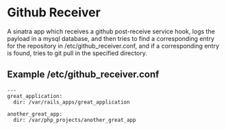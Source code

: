 # Github Receiver

A sinatra app which receives a github post-receive service hook, logs the payload in a mysql database, and then tries to find a corresponding entry for the repository in /etc/github_receiver.conf, and if a corresponding entry is found, tries to git pull in the specified directory.

## Example /etc/github_receiver.conf

    ---
    great_application:
      dir: /var/rails_apps/great_application

    another_great_app:
      dir: /var/php_projects/another_great_app
